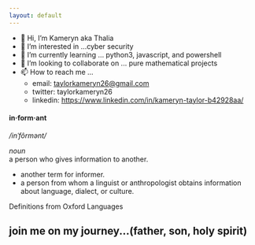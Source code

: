 ```yaml
---
layout: default
---
```



<!--- [Next Page - Knowledge to Share](/Knowledge.md) | [Next Page - Research I've Done](/Research.md) | [Next Page - My Paintings](/Paintings.md) | [Next Page - Scriptures](/Verses.md) | [Next Page - Music/Videos](/CO.md)   --->
- 👋 Hi, I’m Kameryn aka Thalia  
- 👀 I’m interested in ...cyber security  
- 🌱 I’m currently learning ... python3, javascript, and powershell  
- 💞️ I’m looking to collaborate on ... pure mathematical projects  
- 📫 How to reach me ...   
     - email: taylorkameryn26@gmail.com   
     - twitter: taylorkameryn26  
     - linkedin: https://www.linkedin.com/in/kameryn-taylor-b42928aa/  
 
<!---
kammywhams/kammywhams is a ✨ special ✨ repository because its `README.md` (this file) appears on your GitHub profile.
You can click the Preview link to take a look at your changes.
--->

#### in·form·ant  
*/inˈfôrmənt/*  
  
*noun*  
a person who gives information to another.  
- another term for informer.  
- a person from whom a linguist or anthropologist obtains information about language, dialect, or culture.  
  
Definitions from Oxford Languages  
  
  
## join me on my journey...(father, son, holy spirit)  

<!--- !818-6472019[businesscards](/assets/bc4.PNG) --->
